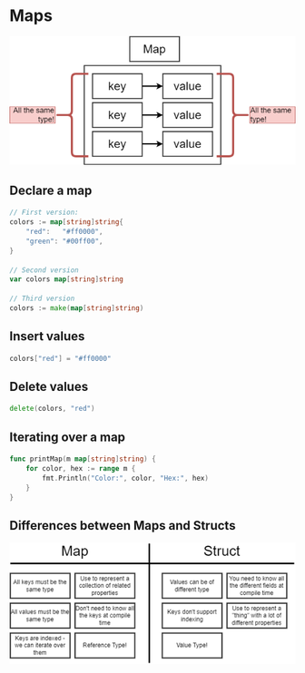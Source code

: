 # Maps

<img src="img\maps.png" alt="maps" style="zoom:80%;" />

## Declare a map

```go
// First version:
colors := map[string]string{
	"red":   "#ff0000",
	"green": "#00ff00",
}

// Second version
var colors map[string]string

// Third version
colors := make(map[string]string)


```



## Insert values 

```go
colors["red"] = "#ff0000"
```



## Delete values

```go
delete(colors, "red")
```



## Iterating over a map

```go
func printMap(m map[string]string) {
	for color, hex := range m {
		fmt.Println("Color:", color, "Hex:", hex)
	}
}
```



## Differences between Maps and Structs

<img src="img\map_vs_struct.png" alt="maps_vs_struct"  />



